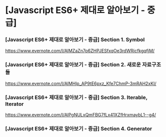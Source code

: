 # [Javascript ES6+ 제대로 알아보기 - 중급]

### [Javascript ES6+ 제대로 알아보기 - 중급]  Section 1. Symbol
https://www.evernote.com/l/AlMZaZn7p6ZHPJESfxqOe3rdWRicfkgqfjM/

### [Javascript ES6+ 제대로 알아보기 - 중급]  Section 2. 새로운 자료구조들
https://www.evernote.com/l/AlMHlp_AP9tE6pxz_Kfe7ChmP-3mRAH2xKI/

### [Javascript ES6+ 제대로 알아보기 - 중급]  Section 3. Iterable, Iterator
https://www.evernote.com/l/AlPgNULxQmFBG7fLx41XZfHrxmaybL1--g4/

### [Javascript ES6+ 제대로 알아보기 - 중급]  Section 4. Generator
